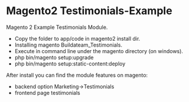 # Magento2 Testimonials-Example
Magento 2 Example Testimonials Module.

- Copy the folder to app/code in magento2 install dir.
- Installing magento Buildateam_Testimonials.
- Execute in command line under the magento directory (on windows).
- php bin/magento setup:upgrade
- php bin/magento setup:static-content:deploy

After install you can find the module features on magento:
- backend option Marketing->Testimonials   
- frontend page testimonials

